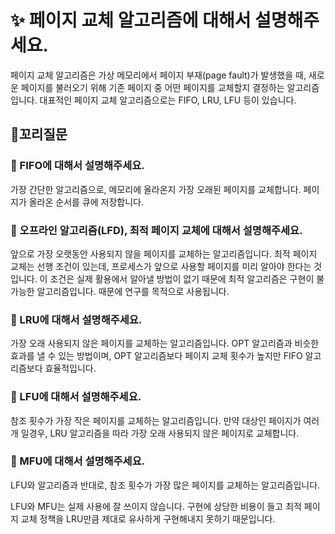 # ✨ 페이지 교체 알고리즘에 대해서 설명해주세요.

페이지 교체 알고리즘은 가상 메모리에서 페이지 부재(page fault)가 발생했을 때, 새로운 페이지를 불러오기 위해 기존 페이지 중 어떤 페이지를 교체할지 결정하는 알고리즘입니다. 대표적인 페이지 교체 알고리즘으로는 FIFO, LRU, LFU 등이 있습니다.

## 🔁꼬리질문

### 🤔 FIFO에 대해서 설명해주세요.

가장 간단한 알고리즘으로, 메모리에 올라온지 가장 오래된 페이지를 교체합니다. 페이지가 올라온 순서를 큐에 저장합니다.

### 🤔 오프라인 알고리즘(LFD), 최적 페이지 교체에 대해서 설명해주세요.

앞으로 가장 오랫동안 사용되지 않을 페이지를 교체하는 알고리즘입니다. 최적 페이지 교체는 선행 조건이 있는데, 프로세스가 앞으로 사용할 페이지를 미리 알아야 한다는 것입니다. 이 조건은 실제 활용에서 알아낼 방법이 없기 때문에 최적 알고리즘은 구현이 불가능한 알고리즘입니다. 때문에 연구를 목적으로 사용됩니다.

### 🤔 LRU에 대해서 설명해주세요.

가장 오래 사용되지 않은 페이지를 교체하는 알고리즘입니다. OPT 알고리즘과 비슷한 효과를 낼 수 있는 방법이며, OPT 알고리즘보다 페이지 교체 횟수가 높지만 FIFO 알고리즘보다 효율적입니다.

### 🤔 LFU에 대해서 설명해주세요.

참조 횟수가 가장 작은 페이지를 교체하는 알고리즘입니다. 만약 대상인 페이지가 여러 개 일경우, LRU 알고리즘을 따라 가장 오래 사용되지 않은 페이지로 교체합니다.

### 🤔 MFU에 대해서 설명해주세요.

LFU와 알고리즘과 반대로, 참조 횟수가 가장 많은 페이지를 교체하는 알고리즘입니다.

LFU와 MFU는 실제 사용에 잘 쓰이지 않습니다.
구현에 상당한 비용이 들고 최적 페이지 교체 정책을 LRU만큼 제대로 유사하게 구현해내지 못하기 때문입니다.
